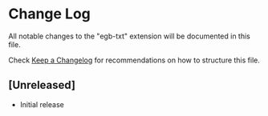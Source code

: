 # Change Log

All notable changes to the "egb-txt" extension will be documented in this file.

Check [Keep a Changelog](http://keepachangelog.com/) for recommendations on how to structure this file.

## [Unreleased]

- Initial release